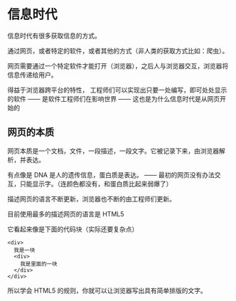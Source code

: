 # 信息时代

信息时代有很多获取信息的方式。

通过网页，或者特定的软件，或者其他的方式（非人类的获取方式比如：爬虫）。

网页需要通过一个特定软件才能打开（浏览器），之后人与浏览器交互，浏览器将信息传递给用户。

得益于浏览器跨平台的特性， 工程师们可以实现出只要一处编写，即可处处显示的软件 —— 是软件工程师们在影响世界 —— 这也是为什么信息时代是从网页开始的

## 网页的本质

网页本质是一个文档，文件，一段描述，一段文字。它被记录下来，由浏览器解析，并表达。

有点像是 DNA 是人的遗传信息，蛋白质是表达。 —— 最初的网页没有办法交互，只能显示字。（连颜色都没有，和蛋白质比起来弱爆了）

描述网页的语言不断更新，浏览器也不断的由工程师们更新。

目前使用最多的描述网页的语言是 HTML5

它看起来像是下面的代码块（实际还要复杂点）

```
<div>
  我是一块
  <div>
    我是里面的一块
  </div>
</div>
```

所以学会 HTML5 的规则，你就可以让浏览器写出具有简单排版的文字。
